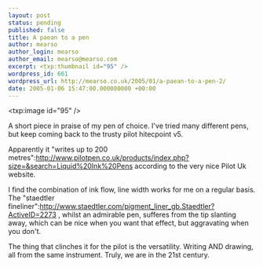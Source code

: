 ```yaml
---
layout: post
status: pending
published: false
title: A paean to a pen
author: mearso
author_login: mearso
author_email: mearso@mearso.com
excerpt: <txp:thumbnail id="95" />
wordpress_id: 661
wordpress_url: http://mearso.co.uk/2005/01/a-paean-to-a-pen-2/
date: 2005-01-06 15:47:00.000000000 +00:00
---
```

<txp:image id="95" />


A short piece in praise of my pen of choice. I've tried many different pens, but keep coming back to the trusty pilot hitecpoint v5.

Apparently it "writes up to 200 metres":http://www.pilotpen.co.uk/products/index.php?size=&search=Liquid%20Ink%20Pens according to the very nice Pilot Uk website. 

I find the combination of ink flow, line width works for me on a regular basis. The "staedtler fineliner":http://www.staedtler.com/pigment_liner_gb.Staedtler?ActiveID=2273 , whilst an admirable pen, sufferes from the tip slanting away, which can be nice when you want that effect, but aggravating when you don't.

The thing that clinches it for the pilot is the versatility. Writing AND drawing, all from the same instrument. Truly, we are in the 21st century.
